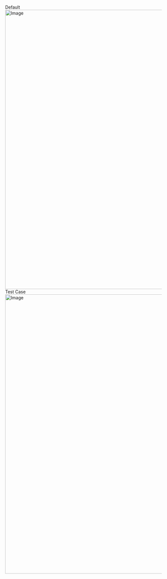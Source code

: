  Default 
 <img width="1017" height="896" alt="Image" src="https://github.com/user-attachments/assets/89e5cd04-3d8e-4645-b3be-4d729a0837ab" />
 Test Case
<img width="1017" height="896" alt="Image" src="https://github.com/user-attachments/assets/4eb69f5d-1900-4947-9373-18b05c8008f0" />
